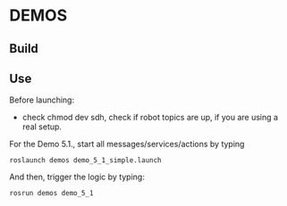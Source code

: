 DEMOS
=====


Build
-----


Use
---

Before launching:  

* check chmod dev sdh, check if robot topics are up, if you are using a real setup.

For the Demo 5.1., start all messages/services/actions by typing

`roslaunch demos demo_5_1_simple.launch`

And then, trigger the logic by typing:

`rosrun demos demo_5_1`
